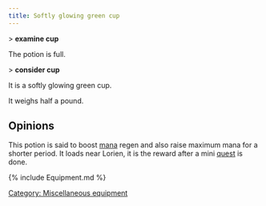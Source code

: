 ```yaml
---
title: Softly glowing green cup
---
```


\> **examine cup**

The potion is full.

\> **consider cup**

It is a softly glowing green cup.

It weighs half a pound.

## Opinions

This potion is said to boost [mana](mana "wikilink") regen and also
raise maximum mana for a shorter period. It loads near Lorien, it is the
reward after a mini [quest](quest "wikilink") is done.

{% include Equipment.md %}

[Category: Miscellaneous
equipment](Category:_Miscellaneous_equipment "wikilink")